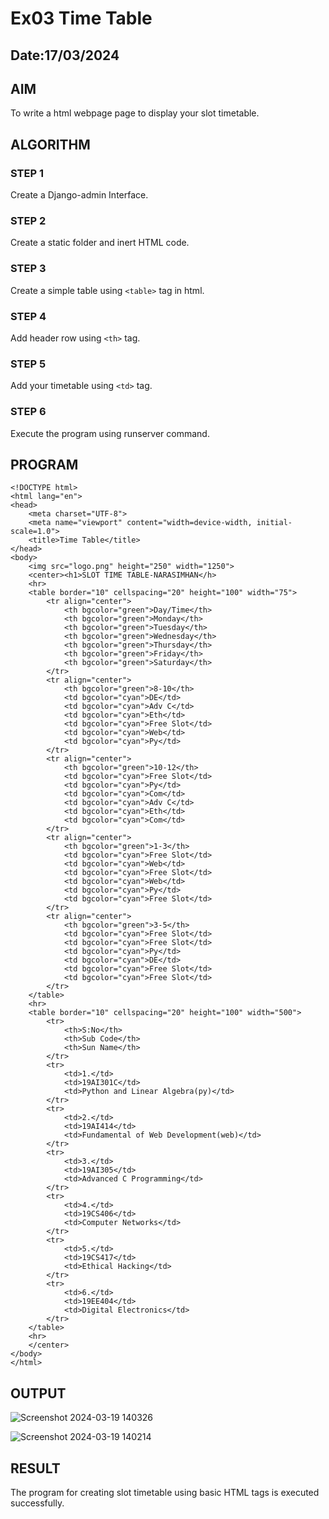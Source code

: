 # Ex03 Time Table
## Date:17/03/2024

## AIM
To write a html webpage page to display your slot timetable.

## ALGORITHM
### STEP 1
Create a Django-admin Interface.

### STEP 2
Create a static folder and inert HTML code.

### STEP 3
Create a simple table using ```<table>``` tag in html.

### STEP 4
Add header row using ```<th>``` tag.

### STEP 5
Add your timetable using ```<td>``` tag.

### STEP 6
Execute the program using runserver command.

## PROGRAM
```
<!DOCTYPE html>
<html lang="en">
<head>
    <meta charset="UTF-8">
    <meta name="viewport" content="width=device-width, initial-scale=1.0">
    <title>Time Table</title>
</head>
<body>
    <img src="logo.png" height="250" width="1250">
    <center><h1>SLOT TIME TABLE-NARASIMHAN</h>
    <hr>
    <table border="10" cellspacing="20" height="100" width="75">
        <tr align="center">
            <th bgcolor="green">Day/Time</th>
            <th bgcolor="green">Monday</th>
            <th bgcolor="green">Tuesday</th>
            <th bgcolor="green">Wednesday</th>
            <th bgcolor="green">Thursday</th>
            <th bgcolor="green">Friday</th>
            <th bgcolor="green">Saturday</th>
        </tr>
        <tr align="center">
            <th bgcolor="green">8-10</th>
            <td bgcolor="cyan">DE</td>
            <td bgcolor="cyan">Adv C</td>
            <td bgcolor="cyan">Eth</td>
            <td bgcolor="cyan">Free Slot</td>
            <td bgcolor="cyan">Web</td>
            <td bgcolor="cyan">Py</td>
        </tr>
        <tr align="center">
            <th bgcolor="green">10-12</th>
            <td bgcolor="cyan">Free Slot</td>
            <td bgcolor="cyan">Py</td>
            <td bgcolor="cyan">Com</td>
            <td bgcolor="cyan">Adv C</td>
            <td bgcolor="cyan">Eth</td>
            <td bgcolor="cyan">Com</td>
        </tr>
        <tr align="center">
            <th bgcolor="green">1-3</th>
            <td bgcolor="cyan">Free Slot</td>
            <td bgcolor="cyan">Web</td>
            <td bgcolor="cyan">Free Slot</td>
            <td bgcolor="cyan">Web</td>
            <td bgcolor="cyan">Py</td>
            <td bgcolor="cyan">Free Slot</td>
        </tr>
        <tr align="center">
            <th bgcolor="green">3-5</th>
            <td bgcolor="cyan">Free Slot</td>
            <td bgcolor="cyan">Free Slot</td>
            <td bgcolor="cyan">Py</td>
            <td bgcolor="cyan">DE</td>
            <td bgcolor="cyan">Free Slot</td>
            <td bgcolor="cyan">Free Slot</td>
        </tr>
    </table>
    <hr>
    <table border="10" cellspacing="20" height="100" width="500">
        <tr>
            <th>S:No</th>
            <th>Sub Code</th>
            <th>Sun Name</th>
        </tr>
        <tr>
            <td>1.</td>
            <td>19AI301C</td>
            <td>Python and Linear Algebra(py)</td>
        </tr>
        <tr>
            <td>2.</td>
            <td>19AI414</td>
            <td>Fundamental of Web Development(web)</td>
        </tr>
        <tr>
            <td>3.</td>
            <td>19AI305</td>
            <td>Advanced C Programming</td>
        </tr>
        <tr>
            <td>4.</td>
            <td>19CS406</td>
            <td>Computer Networks</td>
        </tr>
        <tr>
            <td>5.</td>
            <td>19CS417</td>
            <td>Ethical Hacking</td>
        </tr>
        <tr>
            <td>6.</td>
            <td>19EE404</td>
            <td>Digital Electronics</td>
        </tr>
    </table>
    <hr>
    </center>
</body>
</html>
```
## OUTPUT
![Screenshot 2024-03-19 140326](https://github.com/Narasimhan05/slot/assets/132819871/df0c56c8-8a34-44e9-aa93-cc58cdb2d335)

![Screenshot 2024-03-19 140214](https://github.com/Narasimhan05/slot/assets/132819871/2e61e59a-9174-481e-90c4-a224b0172b64)

## RESULT
The program for creating slot timetable using basic HTML tags is executed successfully.
